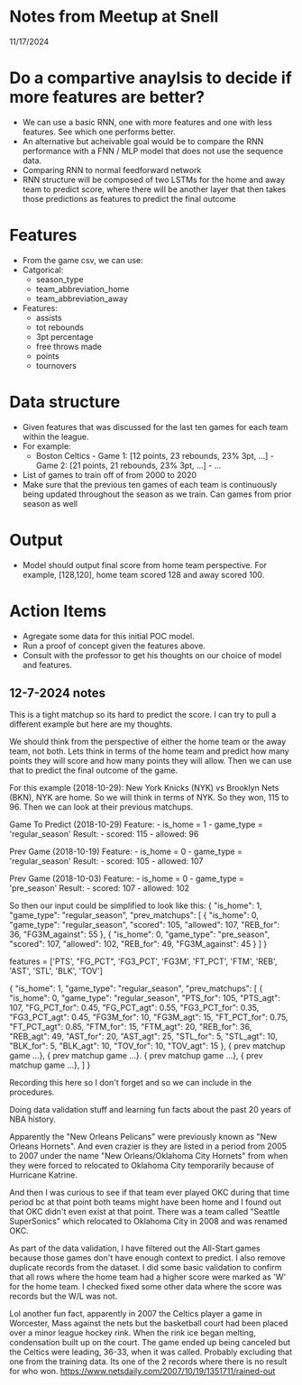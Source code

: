 # Notes from Meetup at Snell
11/17/2024




# Do a compartive anaylsis to decide if more features are better?
- We can use a basic RNN, one with more features and one with less features. See which one performs better.
- An alternative but acheivable goal would be to compare the RNN performance with a FNN / MLP model that does not use the sequence data.
- Comparing RNN to normal feedforward network
- RNN structure will be composed of two LSTMs for the home and away team to predict score, where there will be another layer that then takes those predictions as features to predict the final outcome


# Features
- From the game csv, we can use:
- Catgorical: 
    - season_type
    - team_abbreviation_home
    - team_abbreviation_away
- Features: 
    - assists
    - tot rebounds
    - 3pt percentage
    - free throws made
    - points
    - tournovers
 
# Data structure
- Given features that was discussed for the last ten games for each team within the league.
- For example:
    - Boston Celtics
          - Game 1: [12 points, 23 rebounds, 23% 3pt, ...]
          - Game 2: [21 points, 21 rebounds, 23% 3pt, ...]
          - ...
- List of games to train off of from 2000 to 2020
- Make sure that the previous ten games of each team is continuously being updated throughout the season as we train. Can games from prior season as well

# Output
- Model should output final score from home team perspective. For example, [128,120], home team scored 128 and away scored 100.

# Action Items
- Agregate some data for this initial POC model.  
- Run a proof of concept given the features above.  
- Consult with the professor to get his thoughts on our choice of model and features.  




## 12-7-2024 notes
This is a tight matchup so its hard to predict the score. I can try to pull a different example but here are my thoughts. 

We should think from the perspective of either the home team or the away team, not both. Lets think in terms of the home team and predict how many points they will score and how many points they will allow. Then we can use that to predict the final outcome of the game.

For this example (2018-10-29): New York Knicks (NYK) vs Brooklyn Nets (BKN), NYK are home. So we will think in terms of NYK. So they won, 115 to 96. Then we can look at their previous matchups. 

Game To Predict (2018-10-29) 
    Feature:
        - is_home = 1
        - game_type = 'regular_season'
    Result:
        - scored: 115
        - allowed: 96

Prev Game (2018-10-19)
    Feature:
        - is_home = 0
        - game_type = 'regular_season'
    Result:
        - scored: 105
        - allowed: 107

Prev Game (2018-10-03)
    Feature:
        - is_home = 0
        - game_type = 'pre_season'
    Result:
        - scored: 107
        - allowed: 102

So then our input could be simplified to look like this:
{
    "is_home": 1,
    "game_type": "regular_season",
    "prev_matchups": [
        {
            "is_home": 0,
            "game_type": "regular_season",
            "scored": 105,
            "allowed": 107,
            "REB_for": 36,
            "FG3M_against": 55
        },
        {
            "is_home": 0,
            "game_type": "pre_season",
            "scored": 107,
            "allowed": 102,
            "REB_for": 49,
            "FG3M_against": 45
        }
    ]
}




features = ['PTS', "FG_PCT", 'FG3_PCT', 'FG3M', 'FT_PCT', 'FTM', 'REB', 'AST', 'STL', 'BLK', 'TOV']

{
    "is_home": 1,
    "game_type": "regular_season",
    "prev_matchups": [
        {
            "is_home": 0,
            "game_type": "regular_season",
            "PTS_for": 105,
            "PTS_agt": 107,
            "FG_PCT_for": 0.45,
            "FG_PCT_agt": 0.55,
            "FG3_PCT_for": 0.35,
            "FG3_PCT_agt": 0.45,
            "FG3M_for": 10,
            "FG3M_agt": 15,
            "FT_PCT_for": 0.75,
            "FT_PCT_agt": 0.85,
            "FTM_for": 15,
            "FTM_agt": 20,
            "REB_for": 36,
            "REB_agt": 49,
            "AST_for": 20,
            "AST_agt": 25,
            "STL_for": 5,
            "STL_agt": 10,
            "BLK_for": 5,
            "BLK_agt": 10,
            "TOV_for": 10,
            "TOV_agt": 15
        },
        { prev matchup game ...},
        { prev matchup game ...}.
        { prev matchup game ...},
        { prev matchup game ...},
    ]
}



Recording this here so I don't forget and so we can include in the procedures. 



Doing data validation stuff and learning fun facts about the past 20 years of NBA history. 
 
Apparently the "New Orleans Pelicans" were previously known as "New Orleans Hornets". And even crazier is they are listed in a period from 2005 to 2007 under the name "New Orleans/Oklahoma City Hornets" from when they were forced to relocated to Oklahoma City temporarily because of Hurricane Katrine. 
 
And then I was curious to see if that team ever played OKC during that time period bc at that point both teams might have been home and I found out that OKC didn't even exist at that point. There was a team called "Seattle SuperSonics" which relocated to Oklahoma City in 2008 and was renamed OKC. 
 
As part of the data validation, I have filtered out the All-Start games because those games don't have enough context to predict. I also remove duplicate records from the dataset. I did some basic validation to confirm that all rows where the home team had a higher score were marked as 'W' for the home team. I checked fixed some other data where the score was records but the W/L was not. 




Lol another fun fact, apparently in 2007 the Celtics player a game in Worcester, Mass against the nets but the basketball court had been placed over a minor league hockey rink. When the rink ice began melting, condensation built up on the court. The game ended up being canceled but the Celtics were leading, 36-33, when it was called. Probably excluding that one from the training data. Its one of the 2 records where there is no result for who won. 
https://www.netsdaily.com/2007/10/19/1351711/rained-out